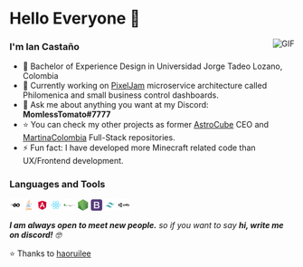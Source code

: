 # Hello Everyone 🍅
<img align="right" alt="GIF" src="https://i.imgur.com/aQM9Cug.gif" />

### I'm Ian Castaño

- 🔭 Bachelor of Experience Design in Universidad Jorge Tadeo Lozano, Colombia 
- 🌱 Currently working on [PixelJam](https://github.com/pixel-jam) microservice architecture called Philomenica and small business control dashboards.
- 💬 Ask me about anything you want at my Discord: **MomlessTomato#7777** 
- :star: You can check my other projects as former [AstroCube](https://github.com/AstroCube) CEO and [MartinaColombia](https://github.com/MartinaColombia) Full-Stack repositories. 
- ⚡ Fun fact: I have developed more Minecraft related code than UX/Frontend development. 

### Languages and Tools

<code><img height="20" src="https://raw.githubusercontent.com/github/explore/80688e429a7d4ef2fca1e82350fe8e3517d3494d/topics/go/go.png"></code>
<code><img height="20" src="https://raw.githubusercontent.com/github/explore/80688e429a7d4ef2fca1e82350fe8e3517d3494d/topics/java/java.png"></code>
<code><img height="20" src="https://raw.githubusercontent.com/github/explore/80688e429a7d4ef2fca1e82350fe8e3517d3494d/topics/angular/angular.png"></code>
<code><img height="20" src="https://raw.githubusercontent.com/github/explore/80688e429a7d4ef2fca1e82350fe8e3517d3494d/topics/react/react.png"></code>
<code><img height="20" src="https://raw.githubusercontent.com/github/explore/80688e429a7d4ef2fca1e82350fe8e3517d3494d/topics/mongodb/mongodb.png"></code>
<code><img height="20" src="https://raw.githubusercontent.com/github/explore/80688e429a7d4ef2fca1e82350fe8e3517d3494d/topics/nodejs/nodejs.png"></code>
<code><img height="20" src="https://raw.githubusercontent.com/github/explore/80688e429a7d4ef2fca1e82350fe8e3517d3494d/topics/bootstrap/bootstrap.png"></code>
<code><img height="20" src="https://raw.githubusercontent.com/github/explore/80688e429a7d4ef2fca1e82350fe8e3517d3494d/topics/tailwind/tailwind.png"></code>
<code><img height="20" src="https://raw.githubusercontent.com/github/explore/80688e429a7d4ef2fca1e82350fe8e3517d3494d/topics/unity/unity.png"></code>


<em><b>I am always open to meet new people.</b> so if you want to say <b>hi, write me on discord!</b> 🤓</em>



⭐️ Thanks to [haoruilee](https://github.com/haoruilee)
